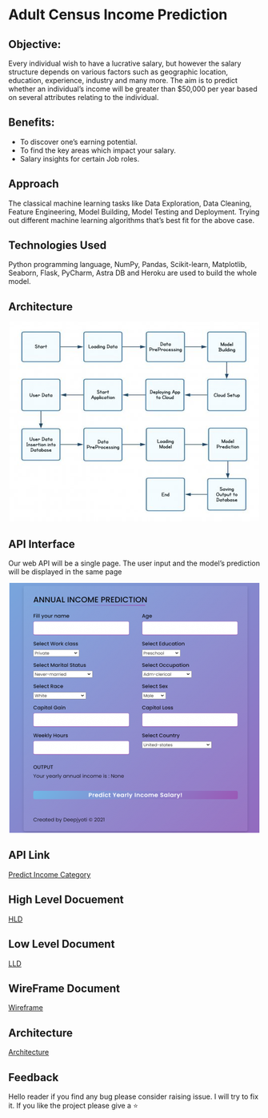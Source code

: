 # Adult Census Income Prediction

## Objective:
Every individual wish to have a lucrative salary, but however the salary structure depends on various factors such as geographic location, education, experience, industry and many more. The aim is to predict whether an individual’s income will be greater than $50,000 per year based on several attributes relating to the individual.

## Benefits: 
- To discover one’s earning potential.
- To find the key areas which impact your salary.
- Salary insights for certain Job roles.

## Approach 
The classical machine learning tasks like Data Exploration, Data Cleaning, Feature Engineering, Model Building, Model Testing and Deployment. Trying out different machine learning algorithms that’s best fit for the above case.

## Technologies Used
Python programming language, NumPy, Pandas, Scikit-learn, Matplotlib, Seaborn, Flask, PyCharm, Astra DB and Heroku are used to build the whole model.

## Architecture
<p align="center">
  <img src="https://github.com/xoikia/IncomePrediction/blob/main/readme%20images/architecture.jpeg" alt="architecture">
</p>

## API Interface
Our web API will be a single page. The user input and the model’s prediction will be displayed in the same page
<p align="center">
  <img src="https://github.com/xoikia/IncomePrediction/blob/main/readme%20images/interface.png" alt="API interface">
</p>

## API Link
[Predict Income Category](https://netsalaryprediction.herokuapp.com/)

## High Level Docuement
[HLD](https://drive.google.com/file/d/1XVpW15u7FvVVVISBgHWKf-RZJDPfB6vj/view?usp=sharing)

## Low Level Document
[LLD](https://drive.google.com/file/d/15EUjGj6KAnERYq_k-CA9W4OQN8krTeIU/view?usp=sharing)

## WireFrame Document
[Wireframe](https://drive.google.com/file/d/1ld38xxeQ_f27dzc7jmOjjgwuekPINEoa/view?usp=sharing)

## Architecture
[Architecture](https://docs.google.com/presentation/d/1Sp3lFOkag8PfzsmHgOrGyv85eVoxhv1Z/edit?usp=sharing&ouid=105371034904586563585&rtpof=true&sd=true)

## Feedback
Hello reader if you find any bug please consider raising issue. I will try to fix it. If you like the project please give a ⭐
